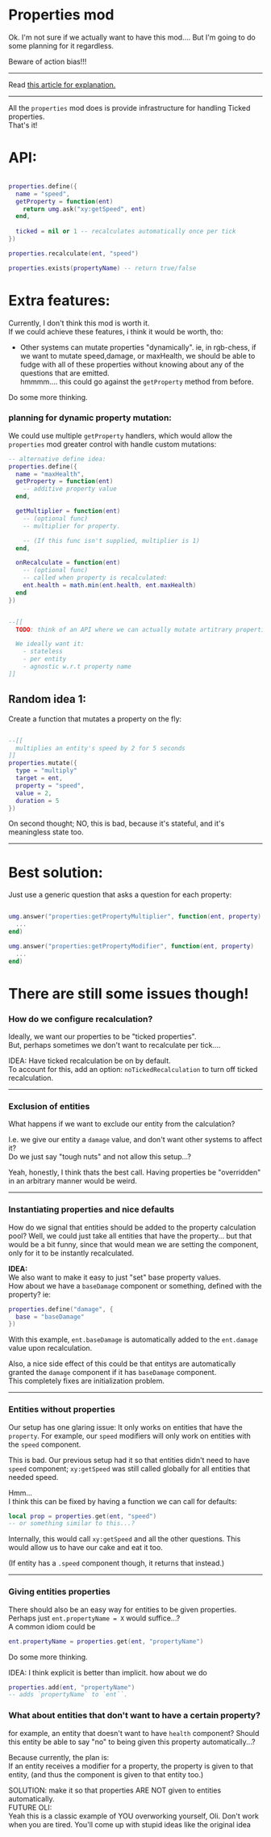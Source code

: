 

# Properties mod

Ok.
I'm not sure if we actually want to have this mod....
But I'm going to do some planning for it regardless.

Beware of action bias!!!

--------------

Read [this article for explanation.](https://untitledmodgame.com/blog/properties)

------------------

All the `properties` mod does is provide infrastructure for handling Ticked properties.<br/>
That's it!

# API:
```lua

properties.define({
  name = "speed",
  getProperty = function(ent)
    return umg.ask("xy:getSpeed", ent)
  end,
  
  ticked = nil or 1 -- recalculates automatically once per tick
})

properties.recalculate(ent, "speed")

properties.exists(propertyName) -- return true/false

```

# Extra features:
Currently, I don't think this mod is worth it.<br/>
If we could achieve these features, i think it would be worth, tho:

- Other systems can mutate properties "dynamically".
ie, in rgb-chess, if we want to mutate speed,damage, or maxHealth, we should be able to fudge with all of these properties without knowing about any of the questions that are emitted.<br/>
hmmmm.... this could go against the `getProperty` method from before.

Do some more thinking.

### planning for dynamic property mutation:
We could use multiple `getProperty` handlers, which would allow the `properties` mod greater control with handle custom mutations:
```lua
-- alternative define idea:
properties.define({
  name = "maxHealth",
  getProperty = function(ent)
    -- additive property value
  end,

  getMultiplier = function(ent)
    -- (optional func)
    -- multiplier for property. 

    -- (If this func isn't supplied, multiplier is 1)
  end,

  onRecalculate = function(ent)
    -- (optional func)
    -- called when property is recalculated:
    ent.health = math.min(ent.health, ent.maxHealth)
  end
})


--[[
  TODO: think of an API where we can actually mutate artitrary properties cleanly.

  We ideally want it:
    - stateless
    - per entity
    - agnostic w.r.t property name
]]

```

## Random idea 1:
Create a function that mutates a property on the fly:
```lua

--[[
  multiplies an entity's speed by 2 for 5 seconds
]]
properties.mutate({
  type = "multiply"
  target = ent,
  property = "speed",
  value = 2,
  duration = 5
})


```
On second thought; NO, this is bad, because it's stateful, and it's meaningless state too.

------------

# Best solution:
Just use a generic question that asks a question for each property:
```lua

umg.answer("properties:getPropertyMultiplier", function(ent, property)
  ...
end)

umg.answer("properties:getPropertyModifier", function(ent, property)
  ...
end)

```



# There are still some issues though!

### How do we configure recalculation?

Ideally, we want our properties to be "ticked properties".<br/>
But, perhaps sometimes we don't want to recalculate per tick....

IDEA: Have ticked recalculation be on by default.<br/>
To account for this, add an option: `noTickedRecalculation` to turn off ticked recalculation.

---------------

### Exclusion of entities

What happens if we want to exclude our entity from the calculation?

I.e. we give our entity a `damage` value, and don't want other systems to affect it?<br/>
Do we just say "tough nuts" and not allow this setup...? 

Yeah, honestly, I think thats the best call.
Having properties be "overridden" in an arbitrary manner would be weird.

-------------

### Instantiating properties and nice defaults

How do we signal that entities should be added to the property calculation pool?
Well, we could just take all entities that have the property... but that would be a bit funny, since that would mean we are setting the component, only for it to be instantly recalculated.

**IDEA:**<br/>
We also want to make it easy to just "set" base property values.<br/>
How about we have a `baseDamage` component or something,
defined with the property? ie:

```lua
properties.define("damage", {
  base = "baseDamage"
})
```

With this example, `ent.baseDamage` is automatically added to the `ent.damage` value upon recalculation.

Also, a nice side effect of this could be that entitys are automatically granted the `damage` component if it has `baseDamage` component.<br/>
This completely fixes are initialization problem.

--------------

### Entities without properties

Our setup has one glaring issue:
It only works on entities that have the `property`.
For example, our `speed` modifiers will only work on entities with
the `speed` component.

This is bad. Our previous setup had it so that entities didn't need
to have `speed` component; `xy:getSpeed` was still called globally
for all entities that needed speed.

Hmm...<br/>
I think this can be fixed by having a function we can call for defaults:
```lua
local prop = properties.get(ent, "speed")
-- or something similar to this...?
```
Internally, this would call `xy:getSpeed` and all the other questions.
This would allow us to have our cake and eat it too.

(If entity has a `.speed` component though, it returns that instead.)

----------------

### Giving entities properties

There should also be an easy way for entities to be given properties.
Perhaps just `ent.propertyName = X` would suffice...?<br/>
A common idiom could be
```lua
ent.propertyName = properties.get(ent, "propertyName")
```

Do some more thinking.

IDEA:
I think explicit is better than implicit.
how about we do
```lua
properties.add(ent, "propertyName")
-- adds `propertyName` to `ent``.
```


### What about entities that don't want to have a certain property?
for example, an entity that doesn't want to have `health` component?
Should this entity be able to say "no" to being given this property automatically...?

Because currently, the plan is:<br/>
If an entity receives a modifier for a property, the property is given to that entity,
(and thus the component is given to that entity too.)

SOLUTION: make it so that properties ARE NOT given to entities
automatically.<br/>
FUTURE OLI:  
Yeah this is a classic example of YOU overworking yourself, Oli.
Don't work when you are tired. You'll come up with stupid ideas like the original idea


